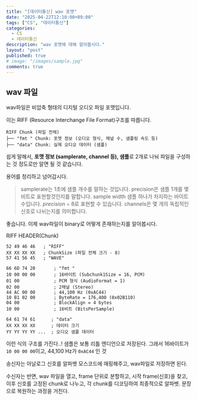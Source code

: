 ```yaml
---
title: "[데이터통신] wav 포맷"
date: "2025-04-22T12:10:00+09:00"
tags: ["CS", "데이터통신"]
categories: 
  - CS
  - 데이터통신
description: "wav 포맷에 대해 알아봅시다."
layout: "post"
published: true
# image: "/images/sample.jpg"
comments: true
---
```


## wav 파일
wav파일은 비압축 형태의 디지털 오디오 파일 포맷입니다.

이는 RIFF (Resource Interchange File Format)구조를 따릅니다.

```
RIFF Chunk (파일 전체)
├── "fmt " Chunk: 포맷 정보 (오디오 형식, 채널 수, 샘플링 속도 등)
├── "data" Chunk: 실제 오디오 데이터 (샘플)
```

쉽게 말해서, **포맷 정보 (samplerate, channel 등), 샘플**로 2개로 나눠 파일을 구성하는 것 정도로만 알면 될 것 같습니다.

용어를 정리하고 넘어갑시다.

> samplerate는 1초에 샘플 개수를 말하는 것입니다.
> precision은 샘플 1개를 몇 비트로 표현할것인지를 말합니다.
> sample width 샘플 하나가 차지하는 바이트 수입니다. $precision \div 8$로 표현할 수 있습니다.
> channels은 몇 개의 독립적인 신호로 나뉘는지를 의미합니다.

좋습니다. 이제 wav파일이 binary로 어떻게 존재하는지를 알아봅시다.

RIFF HEADER(Chunk)


```
52 49 46 46   ; "RIFF"
XX XX XX XX   ; ChunkSize (파일 전체 크기 - 8)
57 41 56 45   ; "WAVE"

66 6D 74 20       ; "fmt "
10 00 00 00       ; 16바이트 (Subchunk1Size = 16, PCM)
01 00             ; PCM 형식 (AudioFormat = 1)
02 00             ; 2채널 (Stereo)
44 AC 00 00       ; 44,100 Hz (0xAC44)
10 B1 02 00       ; ByteRate = 176,400 (0x02B110)
04 00             ; BlockAlign = 4 bytes
10 00             ; 16비트 (BitsPerSample)

64 61 74 61      ; "data"
XX XX XX XX      ; 데이터 크기
YY YY YY YY ...  ; 오디오 샘플 데이터
```

이런 식의 구조를 가진다..! 샘플은 보통 리틀 엔디언으로 저장된다. 그래서 16바이트가 `10 00 00 00`이고, 44,100 Hz가 `0xAC44` 인 것

송신자는 아날로그 신호를 알파벳 모스코드에 매핑해주고, wav파일로 저장하면 된다.

수신자는 반면, wav 파일을 열고, frame 단위로 분할하고, 시작 frame(신호)을 찾고, 이후 신호를 고정된 chunk로 나누고, 각 chunk를 디코딩하여 최종적으로 알파벳. 문장으로 복원하는 과정을 거친다.

